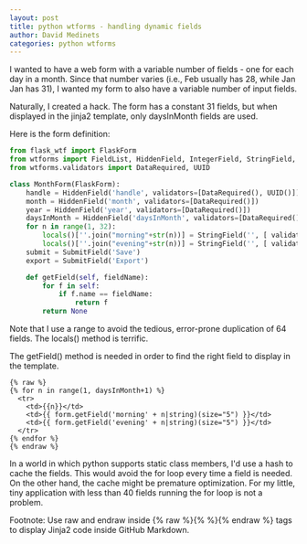 ```yaml
---
layout: post
title: python wtforms - handling dynamic fields
author: David Medinets
categories: python wtforms
---
```


I wanted to have a web form with a variable number of fields - one for each
day in a month. Since that number varies (i.e., Feb usually has 28, while Jan
Jan has 31), I wanted my form to also have a variable number of input fields.

Naturally, I created a hack. The form has a constant 31 fields, but when
displayed in the jinja2 template, only daysInMonth fields are used.

Here is the form definition:

```python
from flask_wtf import FlaskForm
from wtforms import FieldList, HiddenField, IntegerField, StringField, SubmitField, validators
from wtforms.validators import DataRequired, UUID

class MonthForm(FlaskForm):
    handle = HiddenField('handle', validators=[DataRequired(), UUID()])
    month = HiddenField('month', validators=[DataRequired()])
    year = HiddenField('year', validators=[DataRequired()])
    daysInMonth = HiddenField('daysInMonth', validators=[DataRequired()])
    for n in range(1, 32):
        locals()[''.join("morning"+str(n))] = StringField('', [ validators.Length(min=0, max=4)])
        locals()[''.join("evening"+str(n))] = StringField('', [ validators.Length(min=0, max=4)])
    submit = SubmitField('Save')
    export = SubmitField('Export')

    def getField(self, fieldName):
        for f in self:
            if f.name == fieldName:
                return f
        return None
```

Note that I use a range to avoid the tedious, error-prone duplication of
64 fields. The locals() method is terrific.

The getField() method is needed in order to find the right field to display
in the template.

```
{% raw %}
{% for n in range(1, daysInMonth+1) %}
  <tr>
    <td>{{n}}</td>
    <td>{{ form.getField('morning' + n|string)(size="5") }}</td>
    <td>{{ form.getField('evening' + n|string)(size="5") }}</td>
  </tr>
{% endfor %}
{% endraw %}
```

In a world in which python supports static class members, I'd use a hash to
cache the fields. This would avoid the for loop every time a field is needed.
On the other hand, the cache might be premature optimization. For my little, tiny
application with less than 40 fields running the for loop is not a problem.

Footnote: Use raw and endraw inside {% raw %}{% %}{% endraw %} tags to display
Jinja2 code inside GitHub Markdown.
